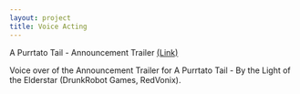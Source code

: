 ```yaml
---
layout: project
title: Voice Acting
---
```


A Purrtato Tail - Announcement Trailer [(Link)](https://www.youtube.com/watch?v=67-0QfbQ8tI)

Voice over of the Announcement Trailer for A Purrtato Tail - By the Light of the Elderstar (DrunkRobot Games, RedVonix).
